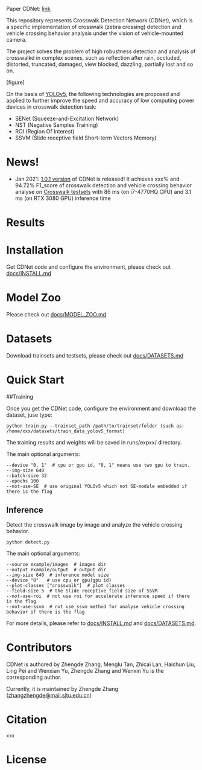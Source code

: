 Paper CDNet: [link](link)

This repository represents Crosswalk Detection Network (CDNet), which is a specific implementation of crosswalk (zebra crossing) detection and vehicle crossing behavior analysis under the vision of vehicle-mounted camera. 

The project solves the problem of high robustness detection and analysis of crosswalkd in complex scenes, such as reflection after rain, occluded, distorted, truncated, damaged, view blocked, dazzling, partially lost and so on.

[figure]


On the basis of [YOLOv5](https://github.com/ultralytics/yolov5), the following technologies are proposed and applied to further improve the speed and accuracy of low computing power devices in crosswalk detection task:

+ SENet (Squeeze-and-Excitation Network)
+ NST (Negative Samples Training)
+ ROI (Region Of Interest)
+ SSVM (Slide receptive field Short-term Vectors Memory)

# News!
+ Jan 2021: [1.0.1 version]() of CDNet is released! It achieves xxx% and 94.72% F1_score of crosswalk detection and vehicle crossing behavior analyse on [Crosswalk testsets](https://github.com/zhangzhengde0225/CDNet/blob/master/docs/DATASETS.md) with 86 ms (on i7-4770HQ CPU) and 3.1 ms (on RTX 3080 GPU) inference time

# Results


# Installation
Get CDNet code and configure the environment, please check out [docs/INSTALL.md](https://github.com/zhangzhengde0225/CDNet/blob/master/docs/INSTALL.md)

# Model Zoo
Please check out [docs/MODEL_ZOO.md](https://github.com/zhangzhengde0225/CDNet/blob/master/docs/MODEL_ZOO.md)

# Datasets
Download trainsets and testsets, please check out [docs/DATASETS.md](https://github.com/zhangzhengde0225/CDNet/blob/master/docs/DATASETS.md)

# Quick Start
##Training

Once you get the CDNet code, configure the environment and download the dataset, juse type:
```
python train.py --trainset_path /path/to/trainset/folder (such as: /home/xxx/datasets/train_data_yolov5_format) 
```
The training results and weights will be saved in runs/expxx/ directory.

The main optional arguments:
```
--device "0, 1"  # cpu or gpu id, "0, 1" means use two gpu to train.
--img-size 640 
--batch-size 32 
--epochs 100 
--not-use-SE  # use original YOLOv5 which not SE-module embedded if there is the flag
```

## Inference
Detect the crosswalk image by image and analyze the vehicle crossing behavior. 
```
python detect.py
```


The main optional arguments:
```
--source example/images  # images dir
--output example/output  # output dir
--img-size 640  # inference model size
--device "0"   # use cpu or gpu(gpu id)
--plot-classes ["crosswalk"]  # plot classes
--field-size 5  # the Slide receptive field size of SSVM 
--not-use-roi  # not use roi for accelerate inference speed if there is the flag
--not-use-ssvm  # not use ssvm method for analyse vehicle crossing behavior if there is the flag
```

For more details, please refer to [docs/INSTALL.md](https://github.com/zhangzhengde0225/CDNet/blob/master/docs/INSTALL.md) and [docs/DATASETS.md](https://github.com/zhangzhengde0225/CDNet/blob/master/docs/DATASETS.md).


# Contributors
CDNet is authored by Zhengde Zhang, Menglu Tan, Zhicai Lan, Haichun Liu, Ling Pei and Wenxian Yu, Zhengde Zhang and Wenxin Yu is the corresponding author.

Currently, it is maintained by Zhengde Zhang (zhangzhengde@mail.sjtu.edu.cn)

# Citation
```
xxx
```

# License






